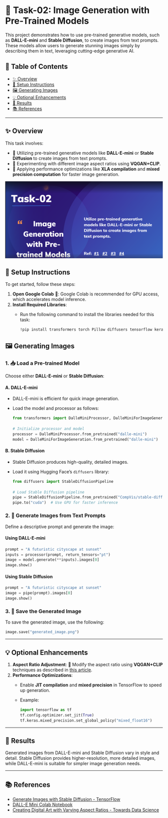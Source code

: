 # 🎨 Task-02: Image Generation with Pre-Trained Models

This project demonstrates how to use pre-trained generative models, such as **DALL-E-mini** and **Stable Diffusion**, to create images from text prompts. These models allow users to generate stunning images simply by describing them in text, leveraging cutting-edge generative AI.

## 📑 Table of Contents
- [✨ Overview](#-overview)
- [🔧 Setup Instructions](#-setup-instructions)
- [🖼️ Generating Images](#️-generating-images)
- [💡 Optional Enhancements](#-optional-enhancements)
- [📸 Results](#-results)
- [📚 References](#-references)

---

## ✨ Overview

This task involves:
- 🎨 Utilizing pre-trained generative models like **DALL-E-mini** or **Stable Diffusion** to create images from text prompts.
- 📐 Experimenting with different image aspect ratios using **VQGAN+CLIP**.
- 🚀 Applying performance optimizations like **XLA compilation** and **mixed precision computation** for faster image generation.

<img src="task2.png" >

## 🔧 Setup Instructions

To get started, follow these steps:

1. **Open Google Colab** 📓: Google Colab is recommended for GPU access, which accelerates model inference.
2. **Install Required Libraries**:
   - Run the following command to install the libraries needed for this task:
   
     ```bash
     !pip install transformers torch Pillow diffusers tensorflow keras
     ```

## 🖼️ Generating Images

### 1. 📥 Load a Pre-trained Model

Choose either **DALL-E-mini** or **Stable Diffusion**:

#### A. DALL-E-mini
- DALL-E-mini is efficient for quick image generation.
- Load the model and processor as follows:

  ```python
  from transformers import DalleMiniProcessor, DalleMiniForImageGeneration

  # Initialize processor and model
  processor = DalleMiniProcessor.from_pretrained("dalle-mini")
  model = DalleMiniForImageGeneration.from_pretrained("dalle-mini")
  ```

#### B. Stable Diffusion
- Stable Diffusion produces high-quality, detailed images.
- Load it using Hugging Face’s `diffusers` library:

  ```python
  from diffusers import StableDiffusionPipeline

  # Load Stable Diffusion pipeline
  pipe = StableDiffusionPipeline.from_pretrained("CompVis/stable-diffusion-v1-4")
  pipe.to("cuda")  # Use GPU for faster inference
  ```

### 2. 📝 Generate Images from Text Prompts

Define a descriptive prompt and generate the image:

#### Using DALL-E-mini

```python
prompt = "A futuristic cityscape at sunset"
inputs = processor(prompt, return_tensors="pt")
image = model.generate(**inputs).images[0]
image.show()
```

#### Using Stable Diffusion

```python
prompt = "A futuristic cityscape at sunset"
image = pipe(prompt).images[0]
image.show()
```

### 3. 💾 Save the Generated Image
To save the generated image, use the following:

```python
image.save("generated_image.png")
```

---

## 💡 Optional Enhancements

1. **Aspect Ratio Adjustment**: 📐 Modify the aspect ratio using **VQGAN+CLIP** techniques as described in [this article](https://towardsdatascience.com/e-dall-e-creating-digital-art-with-varying-aspect-ratios-5de260f4713d).
2. **Performance Optimizations**: 
   - Enable **JIT compilation** and **mixed precision** in TensorFlow to speed up generation.
   - Example:
   
     ```python
     import tensorflow as tf
     tf.config.optimizer.set_jit(True)
     tf.keras.mixed_precision.set_global_policy("mixed_float16")
     ```

---

## 📸 Results

Generated images from DALL-E-mini and Stable Diffusion vary in style and detail. Stable Diffusion provides higher-resolution, more detailed images, while DALL-E-mini is suitable for simpler image generation needs.

---

## 📚 References

- [Generate Images with Stable Diffusion - TensorFlow](https://www.tensorflow.org/tutorials/generative/generate_images_with_stable_diffusion)
- [DALL-E Mini Colab Notebook](https://colab.research.google.com/github/robgon-art/e-dall-e/blob/main/DALL_E_Mini_Image_Generator.ipynb)
- [Creating Digital Art with Varying Aspect Ratios - Towards Data Science](https://towardsdatascience.com/e-dall-e-creating-digital-art-with-varying-aspect-ratios-5de260f4713d)
